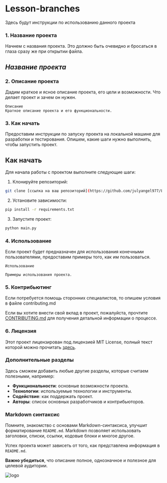 # Lesson-branches
 
Здесь будут инструкции по использованию данного 
проекта


### 1. Название проекта

Начнем с названия проекта. 
Это должно быть очевидно и бросаться в глаза
сразу же при открытии файла.


## ***Название проекта***

### 2. Описание проекта

Дадим краткое и ясное описание проекта, его 
цели и возможности. Что делает проект и 
зачем он нужен.

```
Описание
Краткое описание проекта и его функциональности.
```

### 3. Как начать

Предоставим инструкции по запуску проекта 
на локальной машине для разработки и тестирования.
Опишем, какие шаги нужно выполнить, чтобы 
запустить проект.


## Как начать

Для начала работы с проектом выполните следующие
шаги:

1. Клонируйте репозиторий:

```bash
git clone [ссылка на ваш репозиторий](https://github.com/julyangel977/Lesson-branches/blob/main/test.py)
```
2. Установите зависимости:
```bash
pip install -r requirements.txt
```
3. Запустите проект:
```bash
python main.py
```


### 4. Использование

Если проект будет предназначен для использования 
конечными пользователями, предоставим примеры
того, как им пользоваться.

```
Использование

Примеры использования проекта.
```

### 5. Контрибьютинг

Если потребуется помощь сторонних специалистов, 
то опишем условия в файле contributing.md

Если вы хотите внести свой вклад в проект, 
пожалуйста, прочтите [CONTRIBUTING.md](https://github.com/julyangel977/Lesson-branches/blob/main/Contributing.md) 
для получения детальной информации о процессе.


### 6. Лицензия


Этот проект лицензирован под лицензией 
MIT License, полный текст которой можно
прочитать [здесь](https://github.com/julyangel977/Lesson-branches/blob/main/LICENSE).


### Дополнительные разделы
 
Здесь сможем добавить любые другие разделы, которые
считаем полезными, например:

- **Функциональности**: основные возможности проекта.
- **Технологии**: используемые технологии и инструменты.
- **Содействие**: как поддержать проект.
- **Авторы**: список основных разработчиков и контрибьюторов.

### Markdown синтаксис

Помните, знакомство с основами Markdown-синтаксиса, 
улучшит форматирование `README.md`. 
Markdown позволяет использовать
заголовки, списки, ссылки, кодовые блоки и 
многое другое.

Успех проекта может зависеть от того, 
как представлена информация в `README.md`.

**Важно убедиться**, что описание полное, однозначное и 
полезное для целевой аудитории.

![logo](https://wpmag.ru/wp-content/uploads/2014/02/markdown-wordpress.png)